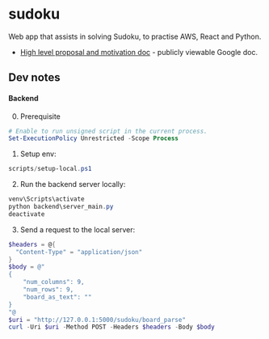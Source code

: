 # sudoku

Web app that assists in solving Sudoku, to practise AWS, React and Python.

* [High level proposal and motivation doc](https://docs.google.com/document/d/1uwK4a110L5XhO8fFHN-IvcFInDLjGKM6XZQFFKP5KME/edit) -
  publicly viewable Google doc.

## Dev notes

#### Backend

0. Prerequisite

```powershell
# Enable to run unsigned script in the current process.
Set-ExecutionPolicy Unrestricted -Scope Process
```

1. Setup env:

```powershell
scripts/setup-local.ps1
```

2. Run the backend server locally:

```powershell
venv\Scripts\activate
python backend\server_main.py
deactivate
```

3. Send a request to the local server:

```powershell
$headers = @{
  "Content-Type" = "application/json"
}
$body = @"
{
    "num_columns": 9,
    "num_rows": 9,
    "board_as_text": ""
}
"@
$uri = "http://127.0.0.1:5000/sudoku/board_parse"
curl -Uri $uri -Method POST -Headers $headers -Body $body
```
